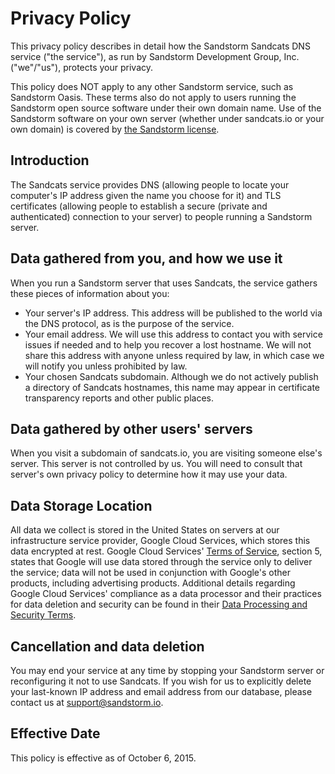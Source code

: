 # Privacy Policy

This privacy policy describes in detail how the Sandstorm Sandcats DNS service ("the service"), as run by Sandstorm Development Group, Inc. ("we"/"us"), protects your privacy.

This policy does NOT apply to any other Sandstorm service, such as Sandstorm Oasis. These terms also do not apply to users running the Sandstorm open source software under their own domain name. Use of the Sandstorm software on your own server (whether under sandcats.io or your own domain) is covered by [the Sandstorm license](https://github.com/sandstorm-io/sandstorm/blob/master/LICENSE).

## Introduction

The Sandcats service provides DNS (allowing people to locate your computer's IP address given the name you choose for it) and TLS certificates (allowing people to establish a secure (private and authenticated) connection to your server) to people running a Sandstorm server.

## Data gathered from you, and how we use it

When you run a Sandstorm server that uses Sandcats, the service gathers these pieces of information about you:

* Your server's IP address. This address will be published to the world via the DNS protocol, as is the purpose of the service.
* Your email address. We will use this address to contact you with service issues if needed and to help you recover a lost hostname. We will not share this address with anyone unless required by law, in which case we will notify you unless prohibited by law.
* Your chosen Sandcats subdomain. Although we do not actively publish a directory of Sandcats hostnames, this name may appear in certificate transparency reports and other public places.

## Data gathered by other users' servers

When you visit a subdomain of sandcats.io, you are visiting someone else's server. This server is not controlled by us. You will need to consult that server's own privacy policy to determine how it may use your data.

## Data Storage Location

All data we collect is stored in the United States on servers at our infrastructure service provider, Google Cloud Services, which stores this data encrypted at rest. Google Cloud Services' [Terms of Service](https://cloud.google.com/terms/), section 5, states that Google will use data stored through the service only to deliver the service; data will not be used in conjunction with Google's other products, including advertising products. Additional details regarding Google Cloud Services' compliance as a data processor and their practices for data deletion and security can be found in their [Data Processing and Security Terms](https://cloud.google.com/terms/data-processing-terms).

## Cancellation and data deletion

You may end your service at any time by stopping your Sandstorm server or reconfiguring it not to use Sandcats. If you wish for us to explicitly delete your last-known IP address and email address from our database, please contact us at [support@sandstorm.io](mailto:support@sandstorm.io).

## Effective Date

This policy is effective as of October 6, 2015.
